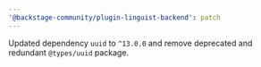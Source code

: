 ```yaml
---
'@backstage-community/plugin-linguist-backend': patch
---
```


Updated dependency `uuid` to `^13.0.0` and remove deprecated and redundant `@types/uuid` package.
